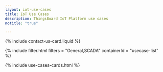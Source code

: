 ```yaml
---
layout: iot-use-cases
title: IoT Use Cases
description: ThingsBoard IoT Platform use cases
notitle: "true"

---
```


{% include contact-us-card.liquid %}

{% include filter.html filters = "General,SCADA" containerId = "usecase-list" %}

{% include use-cases-cards.html %}

<script>

</script>

<script>
</script>

